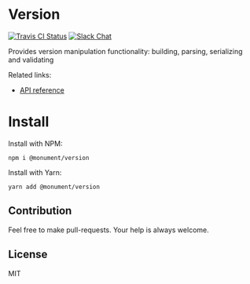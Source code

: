 # Version

[![Travis CI Status](https://img.shields.io/travis/monumentjs/core/master.svg?logo=travis)](https://travis-ci.org/monumentjs/core)
[![Slack Chat](https://img.shields.io/badge/slack-chat-brightgreen.svg?logo=slack)](https://join.slack.com/t/monumentjs/shared_invite/enQtNDY1ODA1MTExMzQ4LTI0MjllODEwOTk5MjM0NGIwY2YwNzVjNDU3YjEwYzYwYTNjMmI0NjFkNmNjMDFlMjA1NzgzODk0NjcxZTc4NjM)

Provides version manipulation functionality: building, parsing, serializing and validating

Related links:

- [API reference](https://monumentjs.github.io/package/version)

# Install

Install with NPM:

```
npm i @monument/version
```

Install with Yarn:

```
yarn add @monument/version
```

## Contribution

Feel free to make pull-requests.
Your help is always welcome.


## License

MIT


